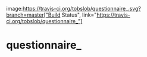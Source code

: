 image:https://travis-ci.org/tobslob/questionnaire_.svg?branch=master["Build Status", link="https://travis-ci.org/tobslob/questionnaire_"]

# questionnaire_
